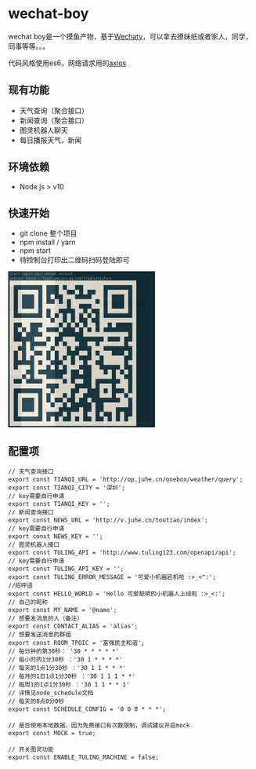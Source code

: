 # wechat-boy
wechat boy是一个摸鱼产物，基于[Wechaty](https://github.com/Chatie/wechaty)，可以拿去撩妹纸或者家人，同学，同事等等。。。

代码风格使用es6，网络请求用的[axios](https://www.kancloud.cn/yunye/axios/234845)
## 现有功能
* 天气查询（聚合接口）
* 新闻查询（聚合接口）
* 图灵机器人聊天
* 每日播报天气，新闻

## 环境依赖
* Node.js > v10
## 快速开始
* git clone 整个项目
* npm install / yarn
* npm start
* 待控制台打印出二维码扫码登陆即可

<img src="./screenshot/login-qrcode.png" width="300">

## 配置项
```
// 天气查询接口
export const TIANQI_URL = 'http://op.juhe.cn/onebox/weather/query';
export const TIANQI_CITY = '深圳';
// key需要自行申请
export const TIANQI_KEY = '';
// 新闻查询接口
export const NEWS_URL = 'http://v.juhe.cn/toutiao/index';
// key需要自行申请
export const NEWS_KEY = '';
// 图灵机器人接口
export const TULING_API = 'http://www.tuling123.com/openapi/api';
// key需要自行申请
export const TULING_API_KEY = '';
export const TULING_ERROR_MESSAGE = '可爱小机器宕机啦 :>_<":';
//招呼语
export const HELLO_WORLD = 'Hello 可爱聪明的小机器人上线啦 :>_<:';
// 自己的昵称
export const MY_NAME = '@name';
// 想要发消息的人（备注）
export const CONTACT_ALIAS = 'alias';
// 想要发送消息的群组
export const ROOM_TPOIC = '富强民主和谐';
// 每分钟的第30秒： '30 * * * * *'
// 每小时的1分30秒 ：'30 1 * * * *'
// 每天的1点1分30秒 ：'30 1 1 * * *'
// 每月的1日1点1分30秒 ：'30 1 1 1 * *'
// 每周1的1点1分30秒 ：'30 1 1 * * 1'
// 详情见node_schedule文档
// 每天的8点0分0秒
export const SCHEDULE_CONFIG = '0 0 8 * * *';

// 是否使用本地数据，因为免费接口有次数限制，调试建议开启mock
export const MOCK = true;

// 开关图灵功能
export const ENABLE_TULING_MACHINE = false;

```
